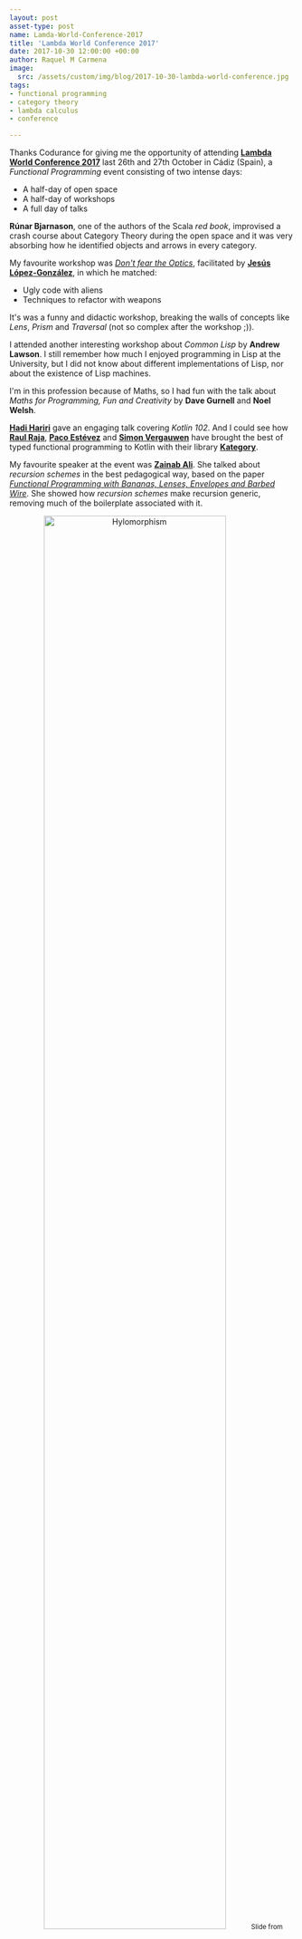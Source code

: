 ```yaml
---
layout: post
asset-type: post
name: Lamda-World-Conference-2017
title: 'Lambda World Conference 2017'
date: 2017-10-30 12:00:00 +00:00
author: Raquel M Carmena
image:
  src: /assets/custom/img/blog/2017-10-30-lambda-world-conference.jpg
tags:
- functional programming
- category theory
- lambda calculus
- conference

---
```

Thanks Codurance for giving me the opportunity of attending <a href="http://www.lambda.world/" target="_blank">**Lambda World Conference 2017**</a> last 26th and 27th October in Cádiz (Spain), a _Functional Programming_ event consisting of two intense days:

* A half-day of open space 
* A half-day of workshops
* A full day of talks

**Rúnar Bjarnason**, one of the authors of the Scala _red book_, improvised a crash course about Category Theory during the open space and it was very absorbing how he identified objects and arrows in every category.

My favourite workshop was <a href="https://t.co/uc6pH2a6QK" target="_blank">_Don't fear the Optics_</a>, facilitated by <a href="https://twitter.com/jeslg" target="_blank">**Jesús López-González**</a>, in which he matched:

* Ugly code with aliens
* Techniques to refactor with weapons

It's was a funny and didactic workshop, breaking the walls of concepts like _Lens_, _Prism_ and _Traversal_ (not so complex after the workshop ;)).

I attended another interesting workshop about _Common Lisp_ by **Andrew Lawson**. I still remember how much I enjoyed programming in Lisp at the University, but I did not know about different implementations of Lisp, nor about the existence of Lisp machines.

I'm in this profession because of Maths, so I had fun with the talk about _Maths for Programming, Fun and Creativity_ by **Dave Gurnell** and **Noel Welsh**.

<a href="https://twitter.com/hhariri" target="_blank">**Hadi Hariri**</a> gave an engaging talk covering _Kotlin 102_. And I could see how <a href="https://twitter.com/raulraja">**Raul Raja**</a>, <a href="https://twitter.com/pacoworks" target="_blank">**Paco Estévez**</a> and <a href="https://twitter.com/vergauwen_simon" target="_blank">**Simon Vergauwen**</a> have brought the best of typed functional programming to Kotlin with their library <a href="http://kategory.io" target="_blank">**Kategory**</a>.

My favourite speaker at the event was <a href="https://twitter.com/_zainabali_" target="_blank">**Zainab Ali**</a>. She talked about _recursion schemes_ in the best pedagogical way, based on the paper <a href="https://maartenfokkinga.github.io/utwente/mmf91m.pdf" target="_blank">_Functional Programming with Bananas, Lenses, Envelopes and Barbed Wire_</a>. She showed how _recursion schemes_ make recursion generic, removing much of the boilerplate associated with it.

<center>
<img src="{{site.baseurl}}/assets/custom/img/blog/2017-10-30-lambda-world-conference/hylomorphism.png" alt="Hylomorphism" class="img img-fluid" width="80%"/>
<small>Slide from <a href="http://slides.com/zainabali_/peeling_the_banana#/" target="_blank">'Peeling the Banana - Recursion schemes from first principles'</a> by Zainab Ali</small>
</center>
<br/>

**Jeremy Gibbons**, professor of Computing at the University of Oxford, was the star of the final keynote, showing the relation between the structure of multi-dimensional data and Naperian functors.

Do you know another technical conference which provides its own beer, _functional_ beer?

<center>
<img src="{{site.baseurl}}/assets/custom/img/blog/2017-10-30-lambda-world-conference/functional-beer.jpg" alt="Functional Beer" class="img img-fluid"/>
</center>
<br/>

Organizers deserve my warmest congratulations, because it was one of the best conferences I've ever attended. It was the third edition of this awesome event and, despite the high number of attendees, it kept its high quality, the personal attention and its family atmosphere. <a href="https://twitter.com/Jorge__Galindo">**Jorge Galindo**</a> is one of the organizers and his daughter is growing at the same time as the event, getting used to face a huge audience:

<center>
<img src="{{site.baseurl}}/assets/custom/img/blog/2017-10-30-lambda-world-conference/jorge-galindo-s-daughter.jpg" alt="Jorge Galindo" class="img img-fluid" width="50%"/>
</center>
<br/>

<a href="https://www.youtube.com/watch?v=ho7oagHeqNc&list=PL4yAk3UBuBSrQXe_mZkR4khTNtQ_z5baQ" target="_blank">Here</a> you'll find the videos about talks.

## Acknowledgments

My special thanks go to my colleagues <a href="/publications/author/christian-panadero%20martinez/">**Christian Panadero**</a> and <a href="/publications/author/carlos-morera%20de%20la%20chica/">**Carlos Morera de la Chica**</a>, here with <a href="https://bartoszmilewski.com/" target="_blank">**Bartosz Milewski**</a>, the author of <a href="https://bartoszmilewski.com/2014/10/28/category-theory-for-programmers-the-preface/" target="_blank">_Category Theory for Programmers_</a>:

<center>
<blockquote class="twitter-tweet" data-lang="en"><p lang="en" dir="ltr">Such a moment meeting <a href="https://twitter.com/BartoszMilewski?ref_src=twsrc%5Etfw">@BartoszMilewski</a> in <a href="https://twitter.com/Lambda_World?ref_src=twsrc%5Etfw">@Lambda_World</a>. Looking forward to our next category theory session at <a href="https://twitter.com/codurance?ref_src=twsrc%5Etfw">@codurance</a> next week. <a href="https://t.co/QefB9DXAhG">pic.twitter.com/QefB9DXAhG</a></p>&mdash; Carlos Morera (@CarlosMChica) <a href="https://twitter.com/CarlosMChica/status/924317459859103749?ref_src=twsrc%5Etfw">October 28, 2017</a></blockquote>
<script async src="https://platform.twitter.com/widgets.js" charset="utf-8"></script>
</center>

They're awesome _travel_ companions in this _journey_ and I met a lot of interesting people thanks to them.
